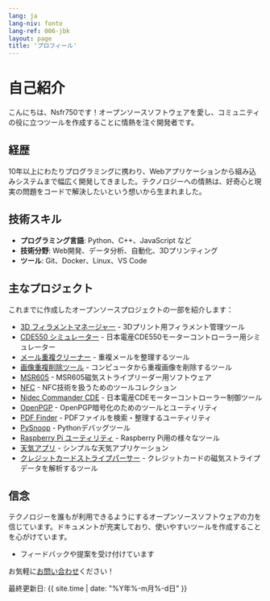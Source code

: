 ```yaml
---
lang: ja
lang-niv: fonto
lang-ref: 006-jbk
layout: page
title: 'プロフィール'
---
```


# 自己紹介

こんにちは、Nsfr750です！オープンソースソフトウェアを愛し、コミュニティの役に立つツールを作成することに情熱を注ぐ開発者です。

## 経歴

10年以上にわたりプログラミングに携わり、Webアプリケーションから組み込みシステムまで幅広く開発してきました。テクノロジーへの情熱は、好奇心と現実の問題をコードで解決したいという想いから生まれました。

## 技術スキル

- **プログラミング言語**: Python、C++、JavaScript など
- **技術分野**: Web開発、データ分析、自動化、3Dプリンティング
- **ツール**: Git、Docker、Linux、VS Code

## 主なプロジェクト

これまでに作成したオープンソースプロジェクトの一部を紹介します：

- [3D フィラメントマネージャー](https://github.com/Nsfr750/3D_Filament_Manager) - 3Dプリント用フィラメント管理ツール
- [CDE550 シミュレーター](https://github.com/Nsfr750/CDE550-sim) - 日本電産CDE550モーターコントローラー用シミュレーター
- [メール重複クリーナー](https://github.com/Nsfr750/EmailDuplicateCleaner) - 重複メールを整理するツール
- [画像重複削除ツール](https://github.com/Nsfr750/Images-Deduplicator) - コンピュータから重複画像を削除するツール
- [MSR605](https://github.com/Nsfr750/MSR605) - MSR605磁気ストライプリーダー用ソフトウェア
- [NFC](https://github.com/Nsfr750/NFC) - NFC技術を扱うためのツールコレクション
- [Nidec Commander CDE](https://github.com/Nsfr750/Nidec_CommanderCDE) - 日本電産CDEモーターコントローラー制御ツール
- [OpenPGP](https://github.com/Nsfr750/OpenPGP) - OpenPGP暗号化のためのツールとユーティリティ
- [PDF Finder](https://github.com/Nsfr750/PDF_Finder) - PDFファイルを検索・整理するユーティリティ
- [PySnoop](https://github.com/Nsfr750/PySnoop) - Pythonデバッグツール
- [Raspberry Pi ユーティリティ](https://github.com/Nsfr750/raspy_utility) - Raspberry Pi用の様々なツール
- [天気アプリ](https://github.com/Nsfr750/weather) - シンプルな天気アプリケーション
- [クレジットカードストライプパーサー](https://github.com/Nsfr750/credit_card_stripe_parser) - クレジットカードの磁気ストライプデータを解析するツール

## 信念

テクノロジーを誰もが利用できるようにするオープンソースソフトウェアの力を信じています。ドキュメントが充実しており、使いやすいツールを作成することを心がけています。
- フィードバックや提案を受け付けています

お気軽に[お問い合わせ](contact)ください！

最終更新日: {{ site.time | date: "%Y年%-m月%-d日" }}
